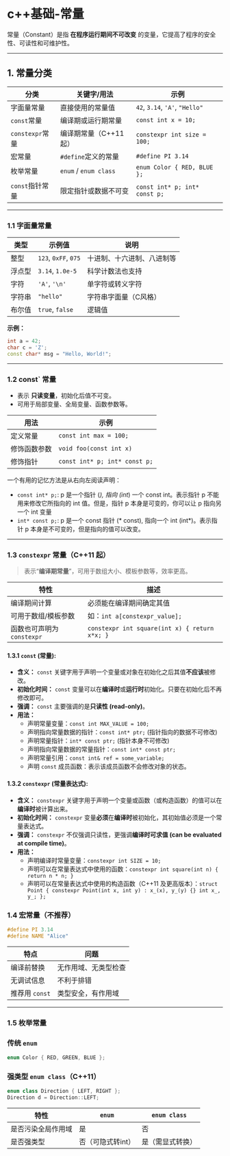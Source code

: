# c++基础-常量


常量（Constant）是指 **在程序运行期间不可改变** 的变量，它提高了程序的安全性、可读性和可维护性。

---

## 1. 常量分类

| 分类            | 关键字/用法             | 示例                          |
|-----------------|-------------------------|-------------------------------|
| 字面量常量       | 直接使用的常量值        | `42`, `3.14`, `'A'`, `"Hello"`|
| `const`常量     | 编译期或运行期常量      | `const int x = 10;`           |
| `constexpr`常量 | 编译期常量（C++11起）   | `constexpr int size = 100;`   |
| 宏常量          | `#define`定义的常量     | `#define PI 3.14`             |
| 枚举常量        | `enum` / `enum class`   | `enum Color { RED, BLUE };`   |
| `const`指针常量 | 限定指针或数据不可变   | `const int* p; int* const p;` |

---

### 1.1 字面量常量

| 类型     | 示例值     | 说明                 |
|----------|------------|----------------------|
| 整型     | `123`, `0xFF`, `075` | 十进制、十六进制、八进制等 |
| 浮点型   | `3.14`, `1.0e-5`     | 科学计数法也支持            |
| 字符     | `'A'`, `'\n'`        | 单字符或转义字符            |
| 字符串   | `"hello"`            | 字符串字面量（C风格）       |
| 布尔值   | `true`, `false`      | 逻辑值                      |

**示例：**

```cpp
int a = 42;
char c = 'Z';
const char* msg = "Hello, World!";
```

---

### 1.2 const` 常量

- 表示 **只读变量**，初始化后值不可变。
- 可用于局部变量、全局变量、函数参数等。

| 用法                  | 示例                        |
|-----------------------|-----------------------------|
| 定义常量              | `const int max = 100;`      |
| 修饰函数参数          | `void foo(const int x)`     |
| 修饰指针              | `const int* p; int* const p;` |

一个有用的记忆方法是从右向左阅读声明：

- `const int* p;`: p 是一个指针 (*), 指向 (int*) 一个 const int。表示指针 p 不能用来修改它所指向的 int 值。但是，指针 p 本身是可变的，你可以让 p 指向另一个 int 变量
- `int* const p;`: p 是一个 const 指针 (* const), 指向一个 int (int*)。表示指针 p 本身是不可变的，但是指向的值可以改变。



---

### 1.3 `constexpr` 常量（C++11 起）

> 表示“**编译期常量**”，可用于数组大小、模板参数等，效率更高。

| 特性               | 描述                                           |
|--------------------|------------------------------------------------|
| 编译期间计算        | 必须能在编译期间确定其值                     |
| 可用于数组/模板参数 | 如：`int a[constexpr_value];`               |
| 函数也可声明为 `constexpr` | `constexpr int square(int x) { return x*x; }` |


#### 1.3.1 **`const` (常量):**

* **含义：** `const` 关键字用于声明一个变量或对象在初始化之后其值**不应该**被修改。
* **初始化时间：** `const` 变量可以在**编译时**或**运行时**初始化。只要在初始化后不再修改即可。
* **强调：** `const` 主要强调的是**只读性 (read-only)**。
* **用法：**
    * 声明常量变量：`const int MAX_VALUE = 100;`
    * 声明指向常量数据的指针：`const int* ptr;` (指针指向的数据不可修改)
    * 声明常量指针：`int* const ptr;` (指针本身不可修改)
    * 声明指向常量数据的常量指针：`const int* const ptr;`
    * 声明常量引用：`const int& ref = some_variable;`
    * 声明 `const` 成员函数：表示该成员函数不会修改对象的状态。

#### 1.3.2 **`constexpr` (常量表达式):**

* **含义：** `constexpr` 关键字用于声明一个变量或函数（或构造函数）的值可以在**编译时**被计算出来。
* **初始化时间：** `constexpr` 变量**必须**在**编译时**被初始化，其初始值必须是一个常量表达式。
* **强调：** `constexpr` 不仅强调只读性，更强调**编译时可求值 (can be evaluated at compile time)**。
* **用法：**
    * 声明编译时常量变量：`constexpr int SIZE = 10;`
    * 声明可以在常量表达式中使用的函数：`constexpr int square(int n) { return n * n; }`
    * 声明可以在常量表达式中使用的构造函数（C++11 及更高版本）：`struct Point { constexpr Point(int x, int y) : x_(x), y_(y) {} int x_, y_; };`



### 1.4 宏常量（不推荐）

```cpp
#define PI 3.14
#define NAME "Alice"
```

| 特点             | 问题                    |
|------------------|-------------------------|
| 编译前替换       | 无作用域、无类型检查   |
| 无调试信息       | 不利于排错             |
| 推荐用 `const`   | 类型安全，有作用域     |

---

### 1.5 枚举常量

### 传统 `enum`

```cpp
enum Color { RED, GREEN, BLUE };
```

### 强类型 `enum class`（C++11）

```cpp
enum class Direction { LEFT, RIGHT };
Direction d = Direction::LEFT;
```

| 特性              | `enum`             | `enum class`         |
|-------------------|--------------------|-----------------------|
| 是否污染全局作用域 | 是                 | 否                    |
| 是否强类型        | 否（可隐式转int）   | 是（需显式转换）       |

